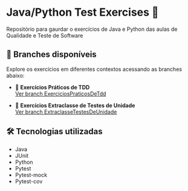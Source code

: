 # Java/Python Test Exercises 🧪

Repositório para gaurdar o exercícios de Java e Python das aulas de Qualidade e Teste de Software

## 🔀 Branches disponíveis

Explore os exercícios em diferentes contextos acessando as branches abaixo:

- 📘 **Exercícios Práticos de TDD**  
  [Ver branch ExerciciosPraticosDeTdd](https://github.com/miguelcondesantos/JavaTestExercises/tree/ExerciciosPraticosDeTdd)

- 📗 **Exercícios Extraclasse de Testes de Unidade**  
  [Ver branch ExtraclasseTestesDeUnidade](https://github.com/miguelcondesantos/JavaTestExercises/tree/ExtraclasseTestesDeUnidade)

## 🛠️ Tecnologias utilizadas

- Java
- JUnit
- Python
- Pytest
- Pytest-mock
- Pytest-cov
